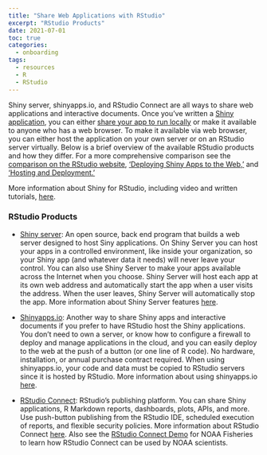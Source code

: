 ```yaml
---
title: "Share Web Applications with RStudio"
excerpt: "RStudio Products"
date: 2021-07-01
toc: true
categories:
  - onboarding
tags:
  - resources
  - R
  - RStudio
---
```


Shiny server, shinyapps.io, and RStudio Connect are all ways to share web applications and interactive documents. Once you’ve written a [Shiny application](https://shiny.rstudio.com/articles/basics.html), you can either [share your app to run locally](https://shiny.rstudio.com/articles/basics.html) or make it available to anyone who has a web browser. To make it available via web browser, you can either host the application on your own server or on an RStudio server virtually. Below is a brief overview of the available RStudio products and how they differ. For a more comprehensive comparison see the [comparison on the RStudio website](https://www.rstudio.com/products/shiny/shiny-server/), [‘Deploying Shiny Apps to the Web,’](https://shiny.rstudio.com/articles/deployment-web.html) and [‘Hosting and Deployment.’](https://shiny.rstudio.com/deploy/)

More information about Shiny for RStudio, including video and written tutorials, [here](https://shiny.rstudio.com/tutorial/).

### RStudio Products

- [Shiny server](https://www.rstudio.com/products/shiny/shiny-server/): An open source, back end program that builds a web server designed to host Siny applications. On Shiny Server you can host your apps in a controlled environment, like inside your organization, so your Shiny app (and whatever data it needs) will never leave your control. You can also use Shiny Server to make your apps available across the Internet when you choose. Shiny Server will host each app at its own web address and automatically start the app when a user visits the address. When the user leaves, Shiny Server will automatically stop the app. More information about Shiny Server features [here](https://shiny.rstudio.com/articles/shiny-server.html).

- [Shinyapps.io](https://www.shinyapps.io/): Another way to share Shiny apps and interactive documents if you prefer to have RStudio host the Shiny applications. You don’t need to own a server, or know how to configure a firewall to deploy and manage applications in the cloud, and you can easily deploy to the web at the push of a button (or one line of R code). No hardware, installation, or annual purchase contract required. When using shinyapps.io, your code and data must be copied to RStudio servers since it is hosted by RStudio. More information about using shinyapps.io [here](https://docs.rstudio.com/shinyapps.io/index.html).

- [RStudio Connect](https://www.rstudio.com/products/connect/): RStudio’s publishing platform. You can share Shiny applications, R Markdown reports, dashboards, plots, APIs, and more. Use push-button publishing from the RStudio IDE, scheduled execution of reports, and flexible security policies. More information about RStudio Connect [here](https://www.rstudio.com/products/connect/?_ga=2.81644759.1748737478.1624996316-492922235.1612387008). Also see the [RStudio Connect Demo](https://noaa-fisheries-integrated-toolbox.github.io/resources/onboarding/rstudio-connect/) for NOAA Fisheries to learn how RStudio Connect can be used by NOAA scientists. 
